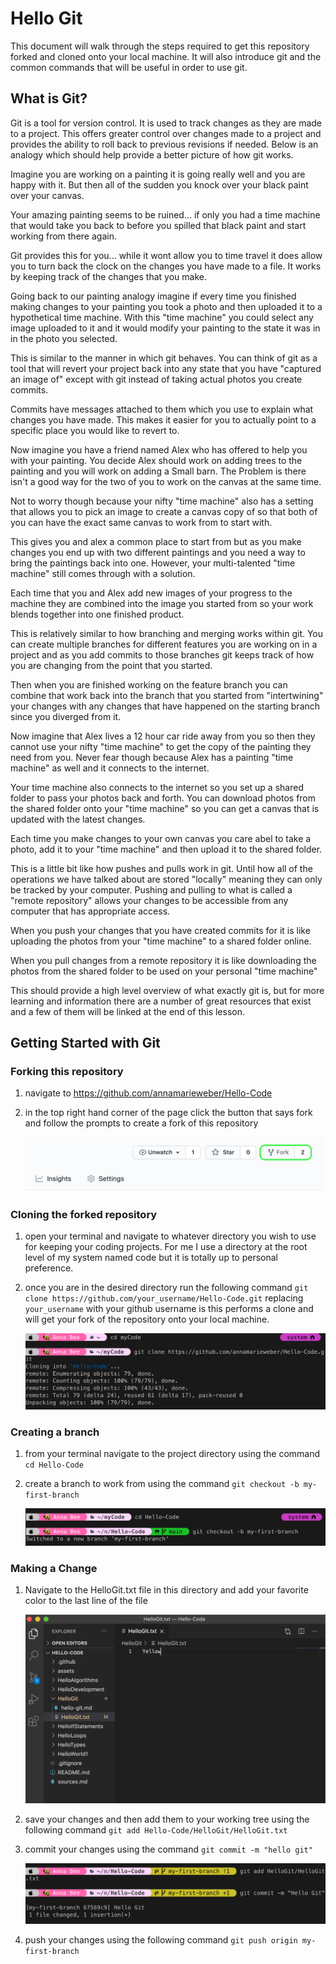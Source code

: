 # Hello Git
This document will walk through the steps required to get this repository forked and cloned onto your local machine. It will also introduce git and the common commands that will be useful in order to use git.

## What is Git?
Git is a tool for version control. It is used to track changes as they are made to a project. This offers greater control over changes made to a project and provides the ability to roll back to previous revisions if needed. Below is an analogy which should help provide a better picture of how git works.

Imagine you are working on a painting it is going really well and you are happy with it. But then all of the sudden you knock over your black paint over your canvas. 

Your amazing painting seems to be ruined... if only you had a time machine that would take you back to before you spilled that black paint and start working from there again. 

Git provides this for you... while it wont allow you to time travel it does allow you to turn back the clock on the changes you have made to a file. It works by keeping track of the changes that you make. 

Going back to our painting analogy imagine if every time you finished making changes to your painting you took a photo and then uploaded it to a hypothetical time machine. With this "time machine" you could select any image uploaded to it and it would modify your painting to the state it was in in the photo you selected.

This is similar to the manner in which git behaves. You can think of git as a tool that will revert your project back into any state that you have "captured an image of" except with git instead of taking actual photos you create commits. 

Commits have messages attached to them which you use to explain what changes you have made. This makes it easier for you to actually point to a specific place you would like to revert to. 

Now imagine you have a friend named Alex who has offered to help you with your painting. You decide Alex should work on adding trees to the painting and you will work on adding a Small barn. The Problem is there isn't a good way for the two of you to work on the canvas at the same time. 

Not to worry though because your nifty "time machine" also has a setting that allows you to pick an image to create a canvas copy of so that both of you can have the exact same canvas to work from to start with. 

This gives you and alex a common place to start from but as you make changes you end up with two different paintings and you need a way to bring the paintings back into one. However, your multi-talented "time machine" still comes through with a solution. 

Each time that you and Alex add new images of your progress to the machine they are combined into the image you started from so your work blends together into one finished product.

This is relatively similar to how branching and merging works within git. You can create multiple branches for different features you are working on in a project and as you add commits to those branches git keeps track of how you are changing from the point that you started. 

Then when you are finished working on the feature branch you can combine that work back into the branch that you started from "intertwining" your changes with any changes that have happened on the starting branch since you diverged from it. 

Now imagine that Alex lives a 12 hour car ride away from you so then they cannot use your nifty "time machine" to get the copy of the painting they need from you. Never fear though because Alex has a painting "time machine" as well and it connects to the internet. 

Your time machine also connects to the internet so you set up a shared folder to pass your photos back and forth. You can download photos from the shared folder onto your "time machine" so you can get a canvas that is updated with the latest changes. 

Each time you make changes to your own canvas you care abel to take a photo, add it to your "time machine" and then upload it to the shared folder.

This is a little bit like how pushes and pulls work in git. Until how all of the operations we have talked about are stored "locally" meaning they can only be tracked by your computer. Pushing and pulling to what is called a "remote repository" allows your changes to be accessible from any computer that has appropriate access. 

When you push your changes that you have created commits for it is like uploading the photos from your "time machine" to a shared folder online. 

When you pull changes from a remote repository it is like downloading the photos from the shared folder to be used on your personal "time machine"

This should provide a high level overview of what exactly git is, but for more learning and information there are a number of great resources that exist and a few of them will be linked at the end of this lesson.

## Getting Started with Git
### Forking this repository 
1. navigate to https://github.com/annamarieweber/Hello-Code
2. in the top right hand corner of the page click the button that says fork and follow the prompts to create a fork of this repository

    ![fork](../assets/fork.png)




### Cloning the forked repository
1. open your terminal and navigate to whatever directory you wish to use for keeping your coding projects. For me I use a directory at the root level of my system named code but it is totally up to personal preference. 

2. once you are in the desired directory run the following command ```git clone https://github.com/your_username/Hello-Code.git``` replacing ```your_username``` with your github username is this performs a clone and will get your fork of the repository onto your local machine.

    ![cloning](../assets/clone.png)

### Creating a branch
1. from your terminal navigate to the project directory using the command ```cd Hello-Code```
2. create a branch to work from using the command ```git checkout -b my-first-branch```

    ![cloning](../assets/create_branch.png)

### Making a Change
1. Navigate to the HelloGit.txt file in this directory and add your favorite color to the last line of the file

    ![cloning](../assets/update_file.png)

2. save your changes and then add them to your working tree using the following command ```git add Hello-Code/HelloGit/HelloGit.txt```

3. commit your changes using the command ```git commit -m "hello git"```

    ![cloning](../assets/add_commit.png)

4. push your changes using the following command ```git push origin my-first-branch```


